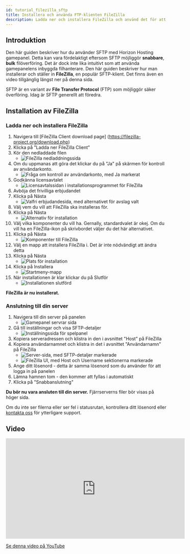 ```yaml
---
id: tutorial_filezilla_sftp
title: Installera och använda FTP-klienten FileZilla
description: Ladda ner och installera FileZilla och använd det för att överföra filer till din server.
---
```


## Introduktion
Den här guiden beskriver hur du använder SFTP med Horizon Hosting gamepanel. Detta kan vara fördelaktigt eftersom SFTP möjliggör **snabbare**, **bulk** filöverföring. Det är dock inte lika intuitivt som att använda gamepanelens inbyggda filhanterare. Den här guiden beskriver hur man installerar och ställer in **FileZilla**, en populär SFTP-klient. Det finns även en video tillgänglig längst ner på denna sida.

SFTP är en variant av **File Transfer Protocol** (FTP) som möjliggör säker överföring. Idag är SFTP generellt att föredra.

## Installation av FileZilla
### Ladda ner och installera FileZilla
1. Navigera till [FileZilla Client download page] (https://filezilla-project.org/download.php)
2. Klicka på "Ladda ner FileZilla Client"
3. Kör den nedladdade filen
   - ![FileZilla nedladdningssida](https://archive.horizonnetworks.uk/Resources/Documentation/Using%20SFTP/1FileZilla%20Download.png)
4. Om du uppmanas att göra det klickar du på "Ja" på skärmen för kontroll av användarkonto.
   - ![Fråga om kontroll av användarkonto, med Ja markerat](https://archive.horizonnetworks.uk/Resources/Documentation/Using%20SFTP/2Windows%20Prompt.png)
5. Godkänna licensavtalet
   - ![Licensavtalssidan i installationsprogrammet för FileZilla](https://archive.horizonnetworks.uk/Resources/Documentation/Using%20SFTP/3Installer%20Accept.png)
6. Avböja det frivilliga erbjudandet
7. Klicka på Nästa
   - ![Valfri erbjudandesida, med alternativet för avslag valt](https://archive.horizonnetworks.uk/Resources/Documentation/Using%20SFTP/4Installer%20Decline%20Offer.png)
8. Välj vem du vill att FileZilla ska installeras för.
9. Klicka på Nästa
   - ![Alternativ för installation](https://archive.horizonnetworks.uk/Resources/Documentation/Using%20SFTP/5Installation%20Options.png)
10. Välj vilka komponenter du vill ha. Gernally, standardvalet är okej. Om du vill ha en FileZilla-ikon på skrivbordet väljer du det här alternativet.
11. Klicka på Nästa
    - ![Komponenter till FileZilla](https://archive.horizonnetworks.uk/Resources/Documentation/Using%20SFTP/6Installer%20Components.png)
12. Välj en mapp att installera FileZilla i. Det är inte nödvändigt att ändra detta
13. Klicka på Nästa
    - ![Plats för installation](https://archive.horizonnetworks.uk/Resources/Documentation/Using%20SFTP/7Installer%20Install%20Location.png)
14. Klicka på Installera
    - ![Startmeny-mapp](https://archive.horizonnetworks.uk/Resources/Documentation/Using%20SFTP/8Installer%20Start%20Menu%20Folder.png)
15. När installationen är klar klickar du på Slutför
    - ![Installationen slutförd](https://archive.horizonnetworks.uk/Resources/Documentation/Using%20SFTP/9Installer%20Completion.png)

**FileZilla är nu installerat.**

### Anslutning till din server
1. Navigera till din server på panelen
   - ![Gamepanel servrar sida](https://archive.horizonnetworks.uk/Resources/Documentation/Using%20SFTP/10Horizon%20Panel%20Servers.png)
2. Gå till inställningar och visa SFTP-detaljer
   - ![Inställningssida för spelpanel](https://archive.horizonnetworks.uk/Resources/Documentation/Using%20SFTP/11Horizon%20Panel%20Server%20Settings.png)
3. Kopiera serveradressen och klistra in den i avsnittet "Host" på FileZilla
4. Kopiera användarnamnet och klistra in det i avsnittet "Användarnamn" på FileZilla
   - ![Server-sida, med SFTP-detaljer markerade](https://archive.horizonnetworks.uk/Resources/Documentation/Using%20SFTP/12Horizon%20Panel%20SFTP%20Details.png)
   - ![FileZilla UI, med Host och Username sektionerna markerade](https://archive.horizonnetworks.uk/Resources/Documentation/Using%20SFTP/13FileZilla%20Connection%20Details.png)
5. Ange ditt lösenord - detta är samma lösenord som du använder för att logga in på panelen
6. Lämna hamnen tom - den kommer att fyllas i automatiskt
7. Klicka på "Snabbanslutning"

**Du bör nu vara ansluten till din server.** Fjärrserverns filer bör visas på höger sida.

Om du inte ser filerna eller ser fel i statusrutan, kontrollera ditt lösenord eller [kontakta oss](https://hrzn.link/getting_support) för ytterligare support.


## Video

<iframe width="560" height="315" src="https://www.youtube.com/embed/Ex3IiPE1Eg8" title="YouTube videospelare" frameborder="0" allow="accelerometer; autoplay; clipboard-write; encrypted-media; gyroscope; picture-in-picture; web-share" allowfullscreen></iframe>

[Se denna video på YouTube](https://www.youtube.com/watch?v=Ex3IiPE1Eg8)